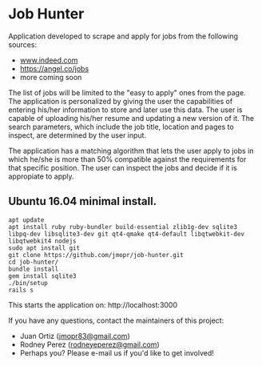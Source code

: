 Job Hunter
====

Application developed to scrape and apply for jobs from the following sources:
- www.indeed.com
- https://angel.co/jobs
- more coming soon

The list of jobs will be limited to the "easy to apply" ones from the page. The application is personalized by giving the user the capabilities of entering his/her information to store and later use this data. The user is capable of uploading his/her resume and updating a new version of it. The search parameters, which include the job title, location and pages to inspect, are determined by the user input. 

The application has a matching algorithm that lets the user apply to jobs in which he/she is more than 50% compatible against the requirements for that specific position. The user can inspect the jobs and decide if it is appropiate to apply. 

## Ubuntu 16.04 minimal install.
```shell
apt update
apt install ruby ruby-bundler build-essential zlib1g-dev sqlite3 libpq-dev libsqlite3-dev git qt4-qmake qt4-default libqtwebkit-dev libqtwebkit4 nodejs
sudo apt install git
git clone https://github.com/jmopr/job-hunter.git
cd job-hunter/
bundle install
gem install sqlite3
./bin/setup
rails s
```
This starts the application on: http://localhost:3000


If you have any questions, contact the maintainers of this project:

- Juan Ortiz (jmopr83@gmail.com)
- Rodney Perez (rodneyeperez@gmail.com)
- Perhaps you? Please e-mail us if you'd like to get involved!
